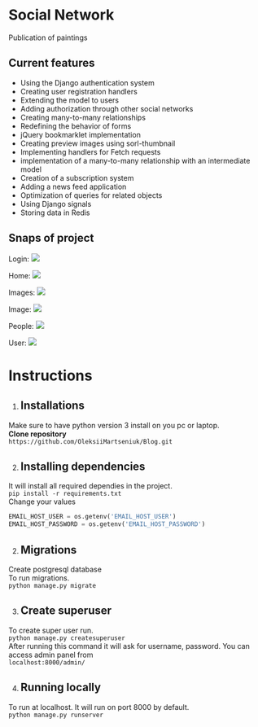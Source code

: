 # Social Network
 Publication of paintings

 ## Current features

* Using the Django authentication system
* Creating user registration handlers
* Extending the model to users 
* Adding authorization through other social networks
* Creating many-to-many relationships 
* Redefining the behavior of forms
* jQuery bookmarklet implementation
* Creating preview images using sorl-thumbnail
* Implementing handlers for Fetch requests
* implementation of a many-to-many relationship with an intermediate model
* Creation of a subscription system 
* Adding a news feed application
* Optimization of queries for related objects
* Using Django signals
* Storing data in Redis

    

## Snaps of project
Login:
![][login]

Home:
![][home]

Images:
![][Images]

Image:
![][image]

People:
![][people]


User:
![][user]

[login]: ./scrin/login.png
[home]:./scrin/home.png 
[images]: ./scrin/images.png
[image]: ./scrin/image.png
[people]: ./scrin/people.png
[user]: ./scrin/user.png

# Instructions

1. ## Installations

Make sure to have python version 3 install on you pc or laptop.
<br>
**Clone repository**
<br>
`https://github.com/OleksiiMartseniuk/Blog.git`

2. ## Installing dependencies

It will install all required dependies in the project.
<br>
`pip install -r requirements.txt`
<br>
Change your values
```python
EMAIL_HOST_USER = os.getenv('EMAIL_HOST_USER')
EMAIL_HOST_PASSWORD = os.getenv('EMAIL_HOST_PASSWORD')
```

2. ## Migrations

Create postgresql database
<br>
To run migrations.
<br>
`python manage.py migrate`

3. ## Create superuser
   
To create super user run.
<br>
`python manage.py createsuperuser`
<br>
After running this command it will ask for username, password. You can access admin panel from
<br>
`localhost:8000/admin/`

4. ## Running locally

To run at localhost. It will run on port 8000 by default.
<br>
`python manage.py runserver`